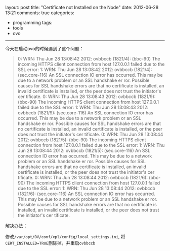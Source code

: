 layout: post
title: "Certificate not Installed on the Node"
date: 2012-06-28 13:21
comments: true
categories: 
  - programming
tags: 
  - tools
  - ovo
---

今天在启动ovo的时候遇到了这个问题：

> 0: WRN: Thu Jun 28 13:08:42 2012: ovbbccb (1821/4): (bbc-90) The incoming HTTPS client connection from host 127.0.0.1 failed due to the SSL error:
> 1: WRN: Thu Jun 28 13:08:42 2012: ovbbccb (1821/4): (sec.core-116) An SSL connection IO error has occurred. This may be due to a network problem or an SSL handshake er
> ror. Possible causes for SSL handshake errors are that no certificate is installed, an invalid certificate is installed, or the peer does not trust the initiator's cer
> tificate.
> 0: WRN: Thu Jun 28 13:08:43 2012: ovbbccb (1821/9): (bbc-90) The incoming HTTPS client connection from host 127.0.0.1 failed due to the SSL error:
> 1: WRN: Thu Jun 28 13:08:43 2012: ovbbccb (1821/9): (sec.core-116) An SSL connection IO error has occurred. This may be due to a network problem or an SSL handshake er
> ror. Possible causes for SSL handshake errors are that no certificate is installed, an invalid certificate is installed, or the peer does not trust the initiator's cer
> tificate.
> 0: WRN: Thu Jun 28 13:08:44 2012: ovbbccb (1821/5): (bbc-90) The incoming HTTPS client connection from host 127.0.0.1 failed due to the SSL error:
> 1: WRN: Thu Jun 28 13:08:44 2012: ovbbccb (1821/5): (sec.core-116) An SSL connection IO error has occurred. This may be due to a network problem or an SSL handshake er
> ror. Possible causes for SSL handshake errors are that no certificate is installed, an invalid certificate is installed, or the peer does not trust the initiator's cer
> tificate.
> 0: WRN: Thu Jun 28 13:08:44 2012: ovbbccb (1821/6): (bbc-90) The incoming HTTPS client connection from host 127.0.0.1 failed due to the SSL error:
> 1: WRN: Thu Jun 28 13:08:44 2012: ovbbccb (1821/6): (sec.core-116) An SSL connection IO error has occurred. This may be due to a network problem or an SSL handshake er
> ror. Possible causes for SSL handshake errors are that no certificate is installed, an invalid certificate is installed, or the peer does not trust the initiator's cer
> tificate.

<!--more-->

解决办法：

修改`/var/opt/OV/conf/xpl/config/local_settings.ini`, 将`CERT_INSTALLED=TRUE`删除掉，并重启`ovbbccb`


